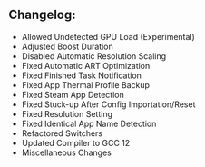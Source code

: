 ## Changelog:

- Allowed Undetected GPU Load (Experimental)
- Adjusted Boost Duration
- Disabled Automatic Resolution Scaling
- Fixed Automatic ART Optimization
- Fixed Finished Task Notification
- Fixed App Thermal Profile Backup
- Fixed Steam App Detection
- Fixed Stuck-up After Config Importation/Reset
- Fixed Resolution Setting
- Fixed Identical App Name Detection
- Refactored Switchers
- Updated Compiler to GCC 12
- Miscellaneous Changes
